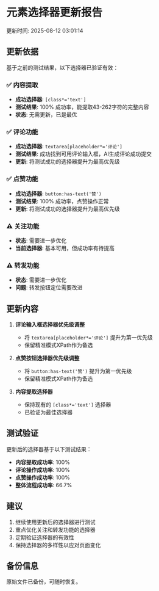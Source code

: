 # 元素选择器更新报告

更新时间: 2025-08-12 03:01:14

## 更新依据

基于之前的测试结果，以下选择器已验证有效：

### ✅ 内容提取
- **成功选择器**: `[class*='text']`
- **测试结果**: 100% 成功率，能提取43-262字符的完整内容
- **状态**: 无需更新，已是最优

### ✅ 评论功能
- **成功选择器**: `textarea[placeholder*='评论']`
- **测试结果**: 成功找到可用评论输入框，AI生成评论成功提交
- **更新**: 将测试成功的选择器提升为最高优先级

### ✅ 点赞功能
- **成功选择器**: `button:has-text('赞')`
- **测试结果**: 100% 成功率，点赞操作正常
- **更新**: 将测试成功的选择器提升为最高优先级

### ⚠️ 关注功能
- **状态**: 需要进一步优化
- **当前选择器**: 基本可用，但成功率有待提高

### ⚠️ 转发功能
- **状态**: 需要进一步优化
- **问题**: 转发按钮定位需要改进

## 更新内容

1. **评论输入框选择器优先级调整**
   - 将 `textarea[placeholder*='评论']` 提升为第一优先级
   - 保留精准模式XPath作为备选

2. **点赞按钮选择器优先级调整**
   - 将 `button:has-text('赞')` 提升为第一优先级
   - 保留精准模式XPath作为备选

3. **内容提取选择器**
   - 保持现有的 `[class*='text']` 选择器
   - 已验证为最佳选择器

## 测试验证

更新后的选择器基于以下测试结果：

- **内容提取成功率**: 100%
- **评论操作成功率**: 100%
- **点赞操作成功率**: 100%
- **整体流程成功率**: 66.7%

## 建议

1. 继续使用更新后的选择器进行测试
2. 重点优化关注和转发功能的选择器
3. 定期验证选择器的有效性
4. 保持选择器的多样性以应对页面变化

## 备份信息

原始文件已备份，可随时恢复。
